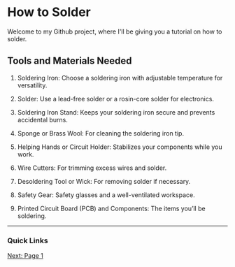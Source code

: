 # How to Solder

Welcome to my Github project, where I'll be giving you a tutorial on how to solder. 

## Tools and Materials Needed 

1. Soldering Iron: Choose a soldering iron with adjustable temperature for versatility.

2. Solder: Use a lead-free solder or a rosin-core solder for electronics.

3. Soldering Iron Stand: Keeps your soldering iron secure and prevents accidental burns.

4. Sponge or Brass Wool: For cleaning the soldering iron tip.

5. Helping Hands or Circuit Holder: Stabilizes your components while you work.

6. Wire Cutters: For trimming excess wires and solder.

7. Desoldering Tool or Wick: For removing solder if necessary.

8. Safety Gear: Safety glasses and a well-ventilated workspace.

9. Printed Circuit Board (PCB) and Components: The items you’ll be soldering.

---

### Quick Links 
[Next: Page 1](page1.md)
